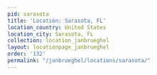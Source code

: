 ```yaml
---
pid: sarasota
title: 'Location: Sarasota, FL'
location_country: United States
location_city: Sarasota, FL
collection: location_janbrueghel
layout: locationpage_janbrueghel
order: '132'
permalink: "/janbrueghel/locations/sarasota/"
---
```

